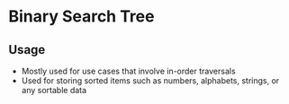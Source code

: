 # Binary Search Tree

## Usage

- Mostly used for use cases that involve in-order traversals
- Used for storing sorted items such as numbers, alphabets, strings, or any sortable data